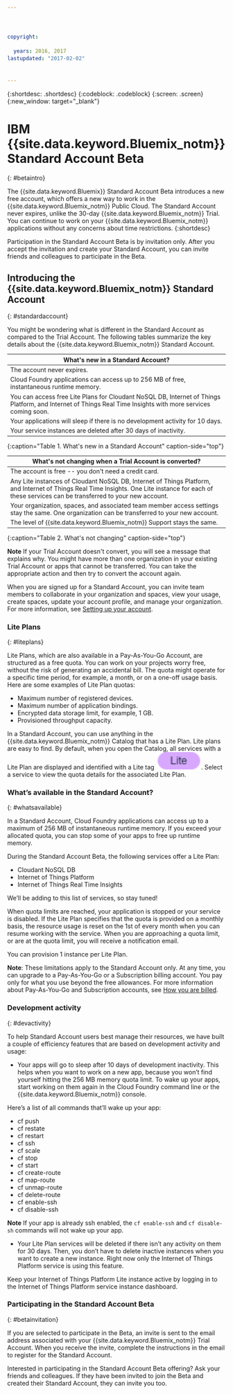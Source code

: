 ```yaml
---



copyright:

  years: 2016, 2017
lastupdated: "2017-02-02"


---
```


{:shortdesc: .shortdesc}
{:codeblock: .codeblock}
{:screen: .screen}
{:new_window: target="_blank"}

# IBM {{site.data.keyword.Bluemix_notm}} Standard Account Beta 
{: #betaintro}

The {{site.data.keyword.Bluemix}} Standard Account Beta introduces a new free account, which offers a new way to work in the {{site.data.keyword.Bluemix_notm}} Public Cloud. The Standard Account never expires, unlike the 30-day {{site.data.keyword.Bluemix_notm}} Trial. You can continue to work on your {{site.data.keyword.Bluemix_notm}} applications without any concerns about time restrictions. 
{:shortdesc}

Participation in the Standard Account Beta is by invitation only. After you accept the invitation and create your Standard Account, you can invite friends and colleagues to participate in the Beta.  

## Introducing the {{site.data.keyword.Bluemix_notm}} Standard Account
{: #standardaccount}

You might be wondering what is different in the Standard Account as compared to the Trial Account. The following tables summarize the key details about the {{site.data.keyword.Bluemix_notm}} Standard Account. 

|What's new in a Standard Account? |    
|-----------------|
| The account never expires. |
| Cloud Foundry applications can access up to 256 MB of free, instantaneous runtime memory. |
| You can access free Lite Plans for Cloudant NoSQL DB, Internet of Things Platform, and Internet of Things Real Time Insights with more services coming soon. |
| Your applications will sleep if there is no development activity for 10 days. |
| Your service instances are deleted after 30 days of inactivity. |
{:caption="Table 1. What's new in a Standard Account" caption-side="top"}

|What's not changing when a Trial Account is converted? | 
|-----------------|
|The account is free -- you don't need a credit card. |
|Any Lite instances of Cloudant NoSQL DB, Internet of Things Platform, and Internet of Things Real Time Insights. One Lite instance for each of these services can be transferred to your new account. |
|Your organization, spaces, and associated team member access settings stay the same. One organization can be transferred to your new account. |
|The level of {{site.data.keyword.Bluemix_notm}} Support stays the same. |
{:caption="Table 2. What's not changing" caption-side="top"}

**Note** If your Trial Account doesn't convert, you will see a message that explains why. You might have more than one organization in your existing Trial Account or apps that cannot be transferred. You can take the appropriate action and then try to convert the account again.

When you are signed up for a Standard Account, you can invite team members to collaborate in your organization and spaces, view your usage, create spaces, update your account profile, and manage your organization. For more 
information, see [Setting up your account](/docs/admin/adminpublic.html#account).

### Lite Plans
{: #liteplans}
   
Lite Plans, which are also available in a Pay-As-You-Go Account, are structured as a free quota. You can work on your projects worry free, without the risk of generating an accidental bill. The quota might operate for a specific time period, for example, a month, or on a one-off usage basis. Here are some examples of Lite Plan quotas:

<ul>
<li>Maximum number of registered devices.</li>
<li>Maximum number of application bindings.</li>
<li>Encrypted data storage limit, for example, 1 GB.</li>
<li>Provisioned throughput capacity.</li>
</ul> 

In a Standard Account, you can use anything in the {{site.data.keyword.Bluemix_notm}} Catalog that has a Lite Plan. Lite plans are easy to find. By default, when you open the Catalog, all services with a Lite Plan are displayed and identified with a Lite tag ![Lite tag](../icons/Lite.svg). Select a service to view the quota details for the associated Lite Plan.

### What’s available in the Standard Account?
{: #whatsavailable}

In a Standard Account, Cloud Foundry applications can access up to a maximum of 256 MB of instantaneous runtime memory. If you exceed your allocated quota, you can stop some of your apps to free up runtime memory. 

During the Standard Account Beta, the following services offer a Lite Plan:

<ul>
<li>Cloudant NoSQL DB</li>
<li>Internet of Things Platform</li>
<li>Internet of Things Real Time Insights</li>
</ul>

We’ll be adding to this list of services, so stay tuned!

When quota limits are reached, your application is stopped or your service is disabled. If the Lite Plan specifies that the quota is provided on a monthly basis, the resource usage is reset on the 1st of every month when you can resume working with the service. When you are approaching a quota limit, or are at the quota limit, you will receive a notification email. 

You can provision 1 instance per Lite Plan. 

**Note**: These limitations apply to the Standard Account only. At any time, you can upgrade to a Pay-As-You-Go or a Subscription billing account. You pay only for what you use beyond the free allowances. For more information about Pay-As-You-Go and Subscription 
accounts, see [How you are billed](/docs/pricing/index.html#pay-accounts).

### Development activity
{: #devactivity}

To help Standard Account users best manage their resources, we have built a couple of efficiency features that are based on development activity and usage:

 * Your apps will go to sleep after 10 days of development inactivity. This helps when you want to work on a new app, because you won’t find yourself hitting the 256 MB memory quota limit. To wake up your apps, start working on them again in the Cloud Foundry command line or the {{site.data.keyword.Bluemix_notm}} console. 
 
 Here’s a list of all commands that’ll wake up your app:
  * cf push
  * cf restate
  * cf restart
  * cf ssh
  * cf scale
  * cf stop
  * cf start
  * cf create-route
  * cf map-route
  * cf unmap-route
  * cf delete-route
  * cf enable-ssh
  * cf disable-ssh

 **Note** If your app is already ssh enabled, the `cf enable-ssh` and `cf disable-sh` commands will not wake up your app. 

 * Your Lite Plan services will be deleted if there isn’t any activity on them for 30 days. Then, you don’t have to delete inactive instances when you want to create a new instance. Right now only the Internet of Things Platform service is using this feature. 
 
 Keep your Internet of Things Platform Lite instance active by logging in to the Internet of Things Platform service instance dashboard.
 
### Participating in the Standard Account Beta
{: #betainvitation}

If you are selected to participate in the Beta, an invite is sent to the email address associated with your {{site.data.keyword.Bluemix_notm}} Trial Account. When you receive the invite, complete the instructions in the email to register for the Standard Account. 

Interested in participating in the Standard Account Beta offering? Ask your friends and colleagues. If they have been invited to join the Beta and created their Standard Account, they can invite you too. 
